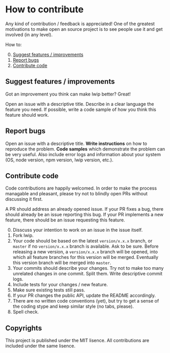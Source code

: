 # How to contribute

Any kind of contribution / feedback is appreciated! One of the greatest
motivations to make open an source project is to see people use it and get
involved (in any level).

How to:

0. [Suggest features / improvements](#suggest-features--improvements)
0. [Report bugs](#report-bugs)
0. [Contribute code](#contribute-code)

## Suggest features / improvements

Got an improvement you think can make lwip better? Great!

Open an issue with a descriptive title. Describe in a clear language the feature
you need. If possible, write a code sample of how you think this feature should
work.

## Report bugs

Open an issue with a descriptive title. __Write instructions__ on how to
reproduce the problem. __Code samples__ which demonstrate the problem can be
very useful. Also include error logs and information about your system (OS,
node version, npm version, lwip version, etc.).

## Contribute code

Code contributions are happily welcomed. In order to make the process managable
and pleasant, please try not to blindly open PRs without discussing it first.

A PR should address an already opened issue. If your PR fixes a bug, there
should already be an issue reporting this bug. If your PR implements a new
feature, there should be an issue requesting this feature.

0. Disscuss your intention to work on an issue in the issue itself.
0. Fork lwip.
0. Your code should be based on the latest `version/x.x.x` branch, or `master`
   if no `version/x.x.x` branch is available. Ask to be sure.
   Before releasing a new version, a `version/x.x.x` branch will be opened, into
   which all feature branches for this version will be merged. Eventually this
   version branch will be merged into `master`.
0. Your commits should describe your changes. Try not to make too many unrelated
   changes in one commit. Split them. Write descriptive commit logs.
0. Include tests for your changes / new feature.
0. Make sure existing tests still pass.
0. If your PR changes the public API, update the README accordingly.
0. There are no written code conventions (yet), but try to get a sense of the
   coding stype and keep similar style (no tabs, please).
0. Spell check.

## Copyrights

This project is published under the MIT lisence. All contributions are included
under the same lisence.
